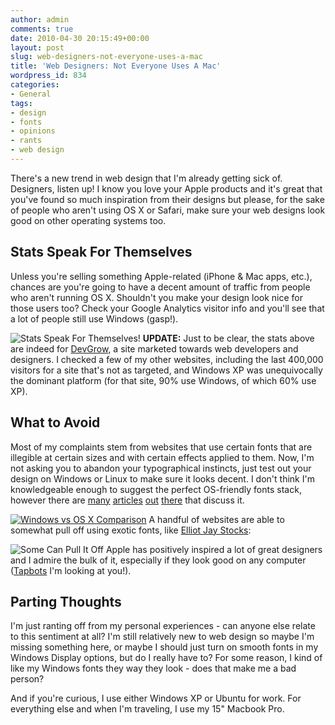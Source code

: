 ```yaml
---
author: admin
comments: true
date: 2010-04-30 20:15:49+00:00
layout: post
slug: web-designers-not-everyone-uses-a-mac
title: 'Web Designers: Not Everyone Uses A Mac'
wordpress_id: 834
categories:
- General
tags:
- design
- fonts
- opinions
- rants
- web design
---
```


There's a new trend in web design that I'm already getting sick of.  Designers, listen up!  I know you love your Apple products and it's great that you've found so much inspiration from their designs but please, for the sake of people who aren't using OS X or Safari, make sure your web designs look good on other operating systems too.<!-- more -->



## Stats Speak For Themselves


Unless you're selling something Apple-related (iPhone & Mac apps, etc.), chances are you're going to have a decent amount of traffic from people who aren't running OS X.  Shouldn't you make your design look nice for those users too?  Check your Google Analytics visitor info and you'll see that a lot of people still use Windows (gasp!).

![Stats Speak For Themselves!](http://devgrow.com/wp-content/uploads/2010/04/fonts-3.png)
**UPDATE:** Just to be clear, the stats above are indeed for [DevGrow](http://devgrow.com/), a site marketed towards web developers and designers.  I checked a few of my other websites, including the last 400,000 visitors for a site that's not as targeted, and Windows XP was unequivocally the dominant platform (for that site, 90% use Windows, of which 60% use XP).



## What to Avoid


Most of my complaints stem from websites that use certain fonts that are illegible at certain sizes and with certain effects applied to them.  Now, I'm not asking you to abandon your typographical instincts, just test out your design on Windows or Linux to make sure it looks decent.  I don't think I'm knowledgeable enough to suggest the perfect OS-friendly fonts stack, however there are [many](http://www.smashingmagazine.com/2009/09/22/complete-guide-to-css-font-stacks/) [articles](http://articles.sitepoint.com/article/eight-definitive-font-stacks) [out](http://www.awayback.com/revised-font-stack/) [there](http://www.codestyle.org/css/font-family/BuildBetterCSSFontStacks.shtml) that discuss it.

[![Windows vs OS X Comparison](http://devgrow.com/wp-content/uploads/2010/04/fonts.png)](http://slicehost.com/)
A handful of websites are able to somewhat pull off using exotic fonts, like [Elliot Jay Stocks](http://elliotjaystocks.com/):

![Some Can Pull It Off](http://devgrow.com/wp-content/uploads/2010/04/fonts-2.png)
Apple has positively inspired a lot of great designers and I admire the bulk of it, especially if they look good on any computer ([Tapbots](http://tapbots.com/) I'm looking at you!).


## Parting Thoughts


I'm just ranting off from my personal experiences - can anyone else relate to this sentiment at all?  I'm still relatively new to web design so maybe I'm missing something here, or maybe I should just turn on smooth fonts in my Windows Display options, but do I really have to?  For some reason, I kind of like my Windows fonts they way they look - does that make me a bad person?

And if you're curious, I use either Windows XP or Ubuntu for work.  For everything else and when I'm traveling, I use my 15" Macbook Pro.
